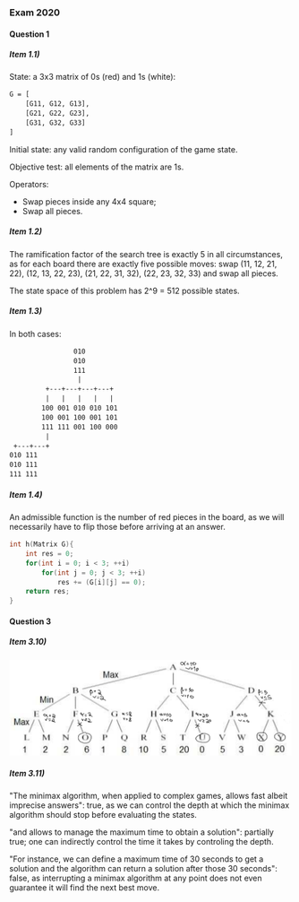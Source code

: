 ### Exam 2020

#### Question 1

##### Item 1.1)

State: a 3x3 matrix of 0s (red) and 1s (white):
```txt
G = [
    [G11, G12, G13],
    [G21, G22, G23],
    [G31, G32, G33]
]
```

Initial state: any valid random configuration of the game state.

Objective test: all elements of the matrix are 1s.

Operators:
- Swap pieces inside any 4x4 square;
- Swap all pieces.

##### Item 1.2)

The ramification factor of the search tree is exactly 5 in all circumstances, as for each board there are exactly five possible moves: swap (11, 12, 21, 22), (12, 13, 22, 23), (21, 22, 31, 32), (22, 23, 32, 33) and swap all pieces.

The state space of this problem has 2^9 = 512 possible states.

##### Item 1.3)

In both cases:

```txt
                010 
                010 
                111 
                 |  
         +---+---+---+---+
         |   |   |   |   |
        100 001 010 010 101
        100 001 100 001 101
        111 111 001 100 000
         |
 +---+---+
010 111
010 111
111 111
```

##### Item 1.4)

An admissible function is the number of red pieces in the board, as we will necessarily have to flip those before arriving at an answer.

```c++
int h(Matrix G){
    int res = 0;
    for(int i = 0; i < 3; ++i)
        for(int j = 0; j < 3; ++i)
            res += (G[i][j] == 0);
    return res;
}
```

#### Question 3

##### Item 3.10)

![](3-10.png)

##### Item 3.11)

"The minimax algorithm, when applied to complex games, allows fast albeit imprecise answers": true, as we can control the depth at which the minimax algorithm should stop before evaluating the states.

"and allows to manage the maximum time to obtain a solution": partially true; one can indirectly control the time it takes by controling the depth.

"For instance, we can define a maximum time of 30 seconds to get a solution and the algorithm can return a solution after those 30 seconds": false, as interrupting a minimax algorithm at any point does not even guarantee it will find the next best move.
